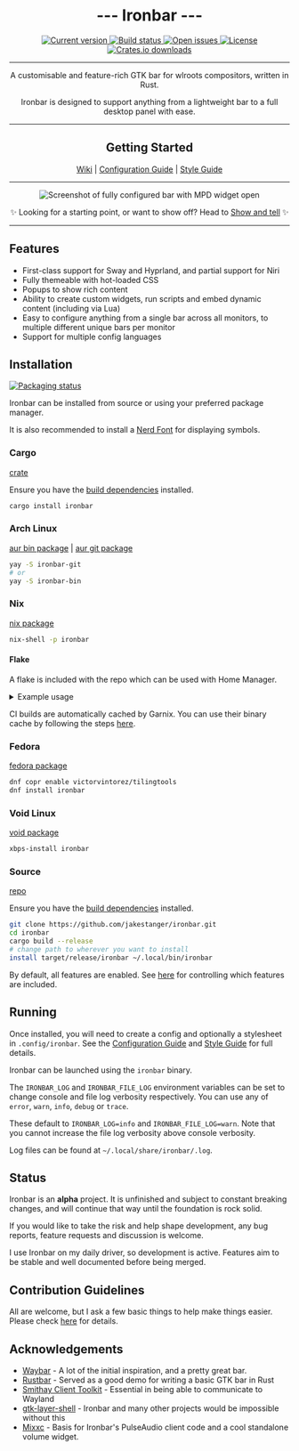 <h1 align="center" >--- Ironbar ---</h1> 

<div align="center">
    <a href="https://github.com/JakeStanger/ironbar/releases">
        <img src="https://img.shields.io/crates/v/ironbar?label=version&style=for-the-badge" alt="Current version" />
    </a>
    <a href="https://github.com/JakeStanger/ironbar/actions/workflows/build.yml">
    <img src="https://img.shields.io/github/actions/workflow/status/jakestanger/ironbar/build.yml?style=for-the-badge" alt="Build status" />
    </a>
    <a href="https://github.com/JakeStanger/ironbar/issues">
        <img src="https://img.shields.io/github/issues/jakestanger/ironbar?style=for-the-badge" alt="Open issues" />
    </a>
    <a href="https://github.com/JakeStanger/ironbar/blob/master/LICENSE">
        <img src="https://img.shields.io/github/license/jakestanger/ironbar?style=for-the-badge" alt="License" />
    </a>
    <a href="https://crates.io/crates/ironbar">
        <img src="https://img.shields.io/crates/d/ironbar?label=crates.io%20downloads&style=for-the-badge" alt="Crates.io downloads" />
    </a>
</div>

---

<div align="center">
A customisable and feature-rich GTK bar for wlroots compositors, written in Rust.

Ironbar is designed to support anything from a lightweight bar to a full desktop panel with ease.

---

## Getting Started

[Wiki](https://github.com/JakeStanger/ironbar/wiki)
|
[Configuration Guide](https://github.com/JakeStanger/ironbar/wiki/configuration-guide)
|
[Style Guide](https://github.com/JakeStanger/ironbar/wiki/styling-guide)


---

![Screenshot of fully configured bar with MPD widget open](https://f.jstanger.dev/github/ironbar/bar.png?raw)

✨ Looking for a starting point, or want to show off? Head to [Show and tell](https://github.com/JakeStanger/ironbar/discussions/categories/show-and-tell) ✨

</div>

---

## Features

- First-class support for Sway and Hyprland, and partial support for Niri
- Fully themeable with hot-loaded CSS
- Popups to show rich content
- Ability to create custom widgets, run scripts and embed dynamic content (including via Lua)
- Easy to configure anything from a single bar across all monitors, to multiple different unique bars per monitor 
- Support for multiple config languages

## Installation

[![Packaging status](https://repology.org/badge/vertical-allrepos/ironbar.svg)](https://repology.org/project/ironbar/versions)

Ironbar can be installed from source or using your preferred package manager.

It is also recommended to install a [Nerd Font](https://www.nerdfonts.com/#home) for displaying symbols.

### Cargo

[crate](https://crates.io/crates/ironbar)

Ensure you have the [build dependencies](https://github.com/JakeStanger/ironbar/wiki/compiling#Build-requirements) installed.

```sh
cargo install ironbar
```

### Arch Linux

[aur bin package](https://aur.archlinux.org/packages/ironbar-bin) | [aur git package](https://aur.archlinux.org/packages/ironbar-git)

```sh
yay -S ironbar-git
# or 
yay -S ironbar-bin
```

### Nix

[nix package](https://search.nixos.org/packages?channel=unstable&show=ironbar)

```sh
nix-shell -p ironbar
```

#### Flake

A flake is included with the repo which can be used with Home Manager.

<details>
<summary>Example usage</summary>

```nix
{
  # Add the ironbar flake input
  inputs.nixpkgs.url = "github:nixos/nixpkgs/nixos-unstable";
  inputs.ironbar = {
    url = "github:JakeStanger/ironbar";
    inputs.nixpkgs.follows = "nixpkgs";
  };
  inputs.hm = {
    url = "github:nix-community/home-manager";
    inputs.nixpkgs.follows = "nixpkgs";
  };

  outputs = inputs: {
    homeManagerConfigurations."USER@HOSTNAME" = inputs.hm.lib.homeManagerConfiguration {
      pkgs = nixpkgs.legacyPackages.x86_64-linux;
      modules = [
        # And add the home-manager module
        inputs.ironbar.homeManagerModules.default
        {
          # And configure
          programs.ironbar = {
            enable = true;
            systemd = true;
            config = {
              # An example: 
              monitors = {
                DP-1 = {
                  anchor_to_edges = true;
                  position = "top";
                  height = 16;
                  start = [
                    { type = "clock"; }
                  ];
                  end = [
                    { 
                      type = "tray";
                      icon_size = 16;
                    }
                  ];
                };
              };
            };
            style = /* css */ ''
              /* An example */
              * {
                font-family: Noto Sans Nerd Font, sans-serif;
                font-size: 16px;
                border: none;
                border-radius: 0;
              }
            '';
            package = inputs.ironbar;
            features = ["feature" "another_feature"];
          };
        }
      ];
    };
  };
}
```

</details>

CI builds are automatically cached by Garnix.
You can use their binary cache by following the steps [here](https://garnix.io/docs/caching).

### Fedora

[fedora package](https://copr.fedorainfracloud.org/coprs/victorvintorez/tilingtools/packages/)

``` sh
dnf copr enable victorvintorez/tilingtools
dnf install ironbar
```

### Void Linux

[void package](https://github.com/void-linux/void-packages/tree/master/srcpkgs/ironbar)

```sh
xbps-install ironbar
```

### Source

[repo](https://github.com/jakestanger/ironbar)

Ensure you have the [build dependencies](https://github.com/JakeStanger/ironbar/wiki/compiling#Build-requirements) installed.

```sh
git clone https://github.com/jakestanger/ironbar.git
cd ironbar
cargo build --release
# change path to wherever you want to install
install target/release/ironbar ~/.local/bin/ironbar
```

By default, all features are enabled. 
See [here](https://github.com/JakeStanger/ironbar/wiki/compiling#features) for controlling which features are included.

## Running

Once installed, you will need to create a config and optionally a stylesheet in `.config/ironbar`.
See the [Configuration Guide](https://github.com/JakeStanger/ironbar/wiki/configuration-guide) and [Style Guide](https://github.com/JakeStanger/ironbar/wiki/styling-guide) for full details.

Ironbar can be launched using the `ironbar` binary.

The `IRONBAR_LOG` and `IRONBAR_FILE_LOG` environment variables can be set
to change console and file log verbosity respectively.
You can use any of `error`, `warn`, `info`, `debug` or `trace`.

These default to `IRONBAR_LOG=info` and `IRONBAR_FILE_LOG=warn`.
Note that you cannot increase the file log verbosity above console verbosity.

Log files can be found at `~/.local/share/ironbar/.log`.

## Status

Ironbar is an **alpha** project. 
It is unfinished and subject to constant breaking changes, and will continue that way until the foundation is rock solid.

If you would like to take the risk and help shape development, any bug reports, feature requests and discussion is welcome.

I use Ironbar on my daily driver, so development is active. Features aim to be stable and well documented before being merged.


## Contribution Guidelines

All are welcome, but I ask a few basic things to help make things easier. Please check [here](https://github.com/JakeStanger/ironbar/blob/master/CONTRIBUTING.md) for details.

## Acknowledgements

- [Waybar](https://github.com/Alexays/Waybar) - A lot of the initial inspiration, and a pretty great bar.
- [Rustbar](https://github.com/zeroeightysix/rustbar) - Served as a good demo for writing a basic GTK bar in Rust
- [Smithay Client Toolkit](https://github.com/Smithay/client-toolkit) - Essential in being able to communicate to Wayland
- [gtk-layer-shell](https://github.com/wmww/gtk-layer-shell) - Ironbar and many other projects would be impossible without this
- [Mixxc](https://github.com/Elvyria/Mixxc) - Basis for Ironbar's PulseAudio client code and a cool standalone volume widget.
